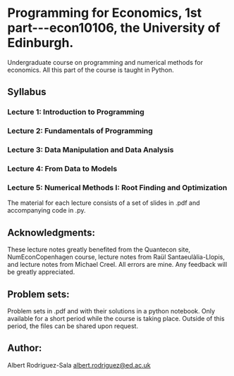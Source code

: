 # Programming for Economics, 1st part---econ10106, the University of Edinburgh.
 
Undergraduate course on programming and numerical methods for economics. All this part of the course is taught in Python.
 
 ## Syllabus
 ### Lecture 1: Introduction to Programming
 ### Lecture 2: Fundamentals of Programming
 ### Lecture 3: Data Manipulation and Data Analysis
 ### Lecture 4: From Data to Models
 ### Lecture 5: Numerical Methods I: Root Finding and Optimization
 
 The material for each lecture consists of a set of slides in .pdf and accompanying code in .py.
 
 ## Acknowledgments:
These lecture notes greatly benefited from the Quantecon site, NumEconCopenhagen course, lecture notes from Raül Santaeulàlia-Llopis, and lecture notes from Michael Creel. All errors are mine. Any feedback will be greatly appreciated.

## Problem sets:
Problem sets in .pdf and with their solutions in a python notebook. Only available for a short period while the course is taking place. Outside of this period, the files can be shared upon request.

## Author:
Albert Rodriguez-Sala
albert.rodriguez@ed.ac.uk

